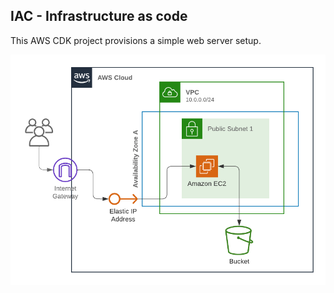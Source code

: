 ## IAC - Infrastructure as code

This AWS CDK project provisions a simple web server setup.

![App Screenshot](./iac_diagram.png)